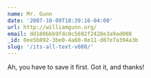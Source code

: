 ```yaml
---
name: Mr. Gunn
date: '2007-10-09T18:39:16-04:00'
url: http://williamgunn.org/
email: dd180bbb9fdc0c5692f2428e3a9ad008
_id: 0ee5b892-3be0-4a60-8e11-d87e7a394a3b
slug: '/its-all-text-v080/'
---
```


Ah, you have to save it first. Got it, and thanks!

